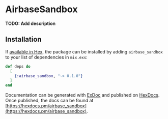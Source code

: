 # AirbaseSandbox

**TODO: Add description**

## Installation

If [available in Hex](https://hex.pm/docs/publish), the package can be installed
by adding `airbase_sandbox` to your list of dependencies in `mix.exs`:

```elixir
def deps do
  [
    {:airbase_sandbox, "~> 0.1.0"}
  ]
end
```

Documentation can be generated with [ExDoc](https://github.com/elixir-lang/ex_doc)
and published on [HexDocs](https://hexdocs.pm). Once published, the docs can
be found at [https://hexdocs.pm/airbase_sandbox](https://hexdocs.pm/airbase_sandbox).

